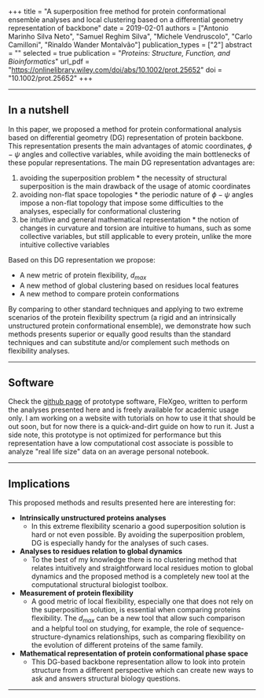 +++
title = "A superposition free method for protein conformational ensemble analyses and local clustering based on a differential geometry representation of backbone"
date = 2019-02-01
authors = ["Antonio Marinho Silva Neto", "Samuel Reghim Silva", "Michele Vendruscolo", "Carlo Camilloni", "Rinaldo Wander Montalvão"]
publication_types = ["2"]
abstract = ""
selected = true
publication = "*Proteins: Structure, Function, and Bioinformatics*"
url_pdf = "https://onlinelibrary.wiley.com/doi/abs/10.1002/prot.25652"
doi = "10.1002/prot.25652"
+++


---

## In a nutshell
In this paper, we proposed a method for protein conformational analysis based on differential geometry (DG) representation of protein backbone. This representation presents the main advantages of atomic coordinates, $\phi- \psi$ angles and collective variables, while avoiding the main bottlenecks of these popular representations. The main DG representation advantages are:

  1. avoiding the superposition problem
    * the necessity of structural superposition is the main drawback of the usage of atomic coordinates
  2. avoiding non-flat space topologies
    * the periodic nature of $\phi-\psi$ angles impose a non-flat topology that impose some difficulties to the analyses, especially for conformational clustering
  3. be intuitive and general mathematical representation
    * the notion of changes in curvature and torsion are intuitive to humans, such as some collective variables, but still applicable to every protein, unlike the more intuitive collective variables

Based on this DG representation we propose:

  * A new metric of protein flexibility, $d_{max}$
  * A new method of global clustering based on residues local features
  * A new method to compare protein conformations

By comparing to other standard techniques and applying to two extreme scenarios of the protein flexibility spectrum (a rigid and an intrinsically unstructured protein conformational ensemble), we demonstrate how such methods presents superior or equally good results than the standard techniques and can substitute and/or complement such methods on flexibility analyses.

---

## Software ##

Check the [github page](https://github.com/AMarinhoSN/FleXgeo) of prototype software, FleXgeo, written to perform the analyses presented here and is freely available for academic usage only. I am working on a website with tutorials on how to use it that should be out soon, but for now there is a quick-and-dirt guide on how to run it. Just a side note, this prototype is not optimized for performance but this representation have a low computational cost associate is possible to analyze "real life size" data on an average personal notebook.

---

## Implications ##
This proposed methods and results presented here are interesting for:

  * **Intrinsically unstructured proteins analyses**
    * In this extreme flexibility scenario a good superposition solution is hard or not even possible. By avoiding the superposition problem, DG is especially handy for the analyses of such cases.
  * **Analyses to residues relation to global dynamics**
    * To the best of my knowledge there is no clustering method that relates intuitively and straightforward local residues motion to global dynamics and the proposed method is a completely new tool at the computational structural biologist toolbox.
  * **Measurement of protein flexibility**
    * A good metric of local flexibility, especially one that does not rely on the superposition solution, is essential when comparing proteins flexibility. The $d_{max}$ can be a new tool that allow such comparison and a helpful tool on studying, for example, the role of sequence-structure-dynamics relationships, such as comparing flexibility on the evolution of different proteins of the same family.  
  * **Mathematical representation of protein conformational phase space**
    * This DG-based backbone representation allow to look into protein structure from a different perspective which can create new ways to ask and answers structural biology questions.

---
